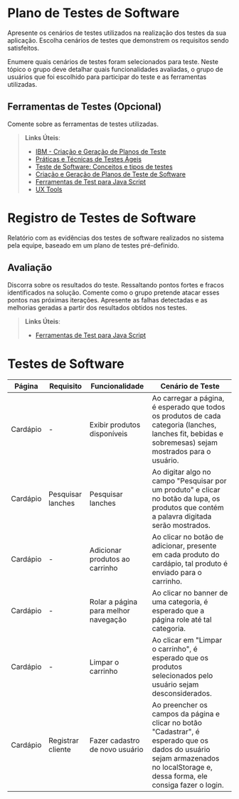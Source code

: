 # Plano de Testes de Software

Apresente os cenários de testes utilizados na realização dos testes da sua aplicação. Escolha cenários de testes que demonstrem os requisitos sendo satisfeitos.

Enumere quais cenários de testes foram selecionados para teste. Neste tópico o grupo deve detalhar quais funcionalidades avaliadas, o grupo de usuários que foi escolhido para participar do teste e as ferramentas utilizadas.

## Ferramentas de Testes (Opcional)

Comente sobre as ferramentas de testes utilizadas.

> **Links Úteis**:
>
> - [IBM - Criação e Geração de Planos de Teste](https://www.ibm.com/developerworks/br/local/rational/criacao_geracao_planos_testes_software/index.html)
> - [Práticas e Técnicas de Testes Ágeis](http://assiste.serpro.gov.br/serproagil/Apresenta/slides.pdf)
> - [Teste de Software: Conceitos e tipos de testes](https://blog.onedaytesting.com.br/teste-de-software/)
> - [Criação e Geração de Planos de Teste de Software](https://www.ibm.com/developerworks/br/local/rational/criacao_geracao_planos_testes_software/index.html)
> - [Ferramentas de Test para Java Script](https://geekflare.com/javascript-unit-testing/)
> - [UX Tools](https://uxdesign.cc/ux-user-research-and-user-testing-tools-2d339d379dc7)

# Registro de Testes de Software

Relatório com as evidências dos testes de software realizados no sistema pela equipe, baseado em um plano de testes pré-definido.

## Avaliação

Discorra sobre os resultados do teste. Ressaltando pontos fortes e fracos identificados na solução. Comente como o grupo pretende atacar esses pontos nas próximas iterações. Apresente as falhas detectadas e as melhorias geradas a partir dos resultados obtidos nos testes.

> **Links Úteis**:
>
> - [Ferramentas de Test para Java Script](https://geekflare.com/javascript-unit-testing/)

# Testes de Software

| Página   | Requisito         | Funcionalidade                       | Cenário de Teste                                                                                                                                                                |
| -------- | ----------------- | ------------------------------------ | ------------------------------------------------------------------------------------------------------------------------------------------------------------------------------- |
| Cardápio | -                 | Exibir produtos disponíveis          | Ao carregar a página, é esperado que todos os produtos de cada categoria (lanches, lanches fit, bebidas e sobremesas) sejam mostrados para o usuário.                           |
| Cardápio | Pesquisar lanches | Pesquisar lanches                    | Ao digitar algo no campo "Pesquisar por um produto" e clicar no botão da lupa, os produtos que contém a palavra digitada serão mostrados.                                       |
| Cardápio | -                 | Adicionar produtos ao carrinho       | Ao clicar no botão de adicionar, presente em cada produto do cardápio, tal produto é enviado para o carrinho.                                                                   |
| Cardápio | -                 | Rolar a página para melhor navegação | Ao clicar no banner de uma categoria, é esperado que a página role até tal categoria.                                                                                           |
| Cardápio | -                 | Limpar o carrinho                    | Ao clicar em "Limpar o carrinho", é esperado que os produtos selecionados pelo usuário sejam desconsiderados.                                                                   |
| Cardápio | Registrar cliente | Fazer cadastro de novo usuário       | Ao preencher os campos da página e clicar no botão "Cadastrar", é esperado que os dados do usuário sejam armazenados no localStorage e, dessa forma, ele consiga fazer o login. |
